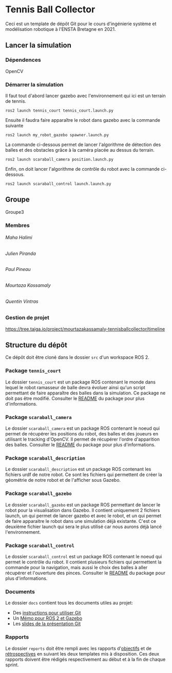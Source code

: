 # Tennis Ball Collector

Ceci est un template de dépôt Git pour le cours d'ingénierie système et modélisation robotique à l'ENSTA Bretagne en 2021.


## Lancer la simulation

### Dépendences


OpenCV


### Démarrer la simulation

Il faut tout d'abord lancer gazebo avec l'environnement qui ici est un terrain de tennis.
```
ros2 launch tennis_court tennis_court.launch.py
```
Ensuite il faudra faire apparaître le robot dans gazebo avec la commande suivante
```
ros2 launch my_robot_gazebo spawner.launch.py
```
La commande ci-dessous permet de lancer l'algorithme de détection des balles et des obstacles grâce à la caméra placée au dessus du terrain.
```
ros2 launch scaraball_camera position.launch.py
```
Enfin, on doit lancer l'algorithme de contrôle du robot avec la commande ci-dessous.
```
ros2 launch scaraball_control launch.launch.py
```


## Groupe
Groupe3

### Membres
###### Maha Halimi
###### Julien Piranda
###### Paul Pineau
###### Mourtaza Kassamaly
###### Quentin Vintras


### Gestion de projet

https://tree.taiga.io/project/mourtazakassamaly-tennisballcollector/timeline



## Structure du dépôt

Ce dépôt doit être cloné dans le dossier `src` d'un workspace ROS 2.

### Package `tennis_court`

Le dossier `tennis_court` est un package ROS contenant le monde dans lequel le robot ramasseur de balle devra évoluer ainsi qu'un script permettant de faire apparaître des balles dans la simulation.
Ce package ne doit pas être modifié.
Consulter le [README](tennis_court/README.md) du package pour plus d'informations.

### Package `scaraball_camera`

Le dossier `scaraball_camera` est un package ROS contenant le noeud qui permet de récupérer les positions du robot, des balles et des joueurs en utilisant le tracking d'OpenCV. Il permet de récupérer l'ordre d'apparition des balles.
Consulter le [README](scaraball_camera/README.md) du package pour plus d'informations.

### Package `scaraball_description`

Le dossier `scaraball_description` est un package ROS contenant les fichiers urdf de notre robot. Ce sont les fichiers qui permettent de créer la géométrie de notre robot et de l'afficher sous Gazebo.

### Package `scaraball_gazebo`

Le dossier `scaraball_gazebo` est un package ROS permettant de lancer le robot pour la visualisation dans Gazebo. Il contient uniquement 2 fichiers launch, un qui permet de lancer gazebo et avec le robot, et un qui permet de faire apparaitre le robot dans une simulation déjà existante. C'est ce deuxième fichier launch qui sera le plus utilisé car nous aurons déjà lancé l'environnement.

### Package `scaraball_control`

Le dossier `scaraball_control` est un package ROS contenant le noeud qui permet le contrôle du robot. Il contient plusieurs fichiers qui permettent la commande pour la navigation, mais aussi le choix des balles à aller récupérer et l'ouverture des pinces.
Consulter le [README](scaraball_control/README.md) du package pour plus d'informations.


### Documents

Le dossier `docs` contient tous les documents utiles au projet:
- Des [instructions pour utiliser Git](docs/GitWorkflow.md)
- Un [Mémo pour ROS 2 et Gazebo](docs/Memo_ROS2.pdf)
- Les [slides de la présentation Git](docs/GitPresentation.pdf)


### Rapports

Le dossier `reports` doit être rempli avec les rapports d'[objectifs](../reports/GoalsTemplate.md) et de [rétrospectives](../reports/DebriefTemplate.md) en suivant les deux templates mis à disposition. Ces deux rapports doivent être rédigés respectivement au début et à la fin de chaque sprint.
